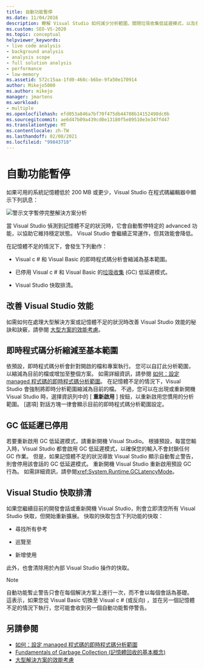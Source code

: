 ```yaml
---
title: 自動功能暫停
ms.date: 11/04/2016
description: 瞭解 Visual Studio 如何減少分析範圍、關閉垃圾收集低延遲模式，以及在系統記憶體有限時清除快取。
ms.custom: SEO-VS-2020
ms.topic: conceptual
helpviewer_keywords:
- live code analysis
- background analysis
- analysis scope
- full solution analysis
- performance
- low-memory
ms.assetid: 572c15aa-1fd0-468c-b6be-9fa50e170914
author: Mikejo5000
ms.author: mikejo
manager: jmartens
ms.workload:
- multiple
ms.openlocfilehash: efd053a846a7bf70f475db44788b14152498dc0b
ms.sourcegitcommit: ae6d47b09a439cd0e13180f5e89510e3e347fd47
ms.translationtype: MT
ms.contentlocale: zh-TW
ms.lasthandoff: 02/08/2021
ms.locfileid: "99843718"
---
```

# <a name="automatic-feature-suspension"></a>自動功能暫停

如果可用的系統記憶體低於 200 MB 或更少，Visual Studio 在程式碼編輯器中顯示下列訊息：

![警示文字暫停完整解決方案分析](../code-quality/media/fsa_alert.png)

當 Visual Studio 偵測到記憶體不足的狀況時，它會自動暫停特定的 advanced 功能，以協助它維持穩定狀態。 Visual Studio 會繼續正常運作，但其效能會降低。

在記憶體不足的情況下，會發生下列動作：

- Visual c # 和 Visual Basic 的即時程式碼分析會縮減為基本範圍。

- 已停用 Visual c # 和 Visual Basic 的[垃圾收集](/dotnet/standard/garbage-collection/index) (GC) 低延遲模式。

- Visual Studio 快取排清。

## <a name="improve-visual-studio-performance"></a>改善 Visual Studio 效能

如需如何在處理大型解決方案或記憶體不足的狀況時改善 Visual Studio 效能的秘訣和訣竅，請參閱 [大型方案的效能考慮](https://github.com/dotnet/roslyn/blob/master/docs/wiki/Performance-considerations-for-large-solutions.md)。

## <a name="live-code-analysis-is-reduced-to-minimal-scope"></a>即時程式碼分析縮減至基本範圍

依預設，即時程式碼分析會針對開啟的檔和專案執行。 您可以自訂此分析範圍，以縮減為目前的檔或增加至整個方案。 如需詳細資訊，請參閱 [如何：設定 managed 程式碼的即時程式碼分析範圍](./configure-live-code-analysis-scope-managed-code.md)。 在記憶體不足的情況下，Visual Studio 會強制將即時分析範圍縮減為目前的檔。 不過，您可以在出現或重新開機 Visual Studio 時，選擇資訊列中的 [ **重新啟用** ] 按鈕，以重新啟用您慣用的分析範圍。 [選項] 對話方塊一律會顯示目前的即時程式碼分析範圍設定。

## <a name="gc-low-latency-disabled"></a>GC 低延遲已停用

若要重新啟用 GC 低延遲模式，請重新開機 Visual Studio。 根據預設，每當您輸入時，Visual Studio 都會啟用 GC 低延遲模式，以確保您的輸入不會封鎖任何 GC 作業。 但是，如果記憶體不足的狀況導致 Visual Studio 顯示自動暫止警告，則會停用該會話的 GC 低延遲模式。 重新開機 Visual Studio 重新啟用預設 GC 行為。 如需詳細資訊，請參閱<xref:System.Runtime.GCLatencyMode>。

## <a name="visual-studio-caches-flushed"></a>Visual Studio 快取排清

如果您繼續目前的開發會話或重新開機 Visual Studio，則會立即清空所有 Visual Studio 快取，但開始重新擴展。 快取的快取包含下列功能的快取：

- 尋找所有參考

- 巡覽至

- 新增使用

此外，也會清除用於內部 Visual Studio 操作的快取。

> [!NOTE]
> 自動功能暫止警告只會在每個解決方案上進行一次，而不會以每個會話為基礎。 這表示，如果您從 Visual Basic 切換至 Visual c # (或反向) ，並在另一個記憶體不足的情況下執行，您可能會收到另一個自動功能暫停警告。

## <a name="see-also"></a>另請參閱

- [如何：設定 managed 程式碼的即時程式碼分析範圍](./configure-live-code-analysis-scope-managed-code.md)
- [Fundamentals of Garbage Collection (記憶體回收的基本概念)](/dotnet/standard/garbage-collection/fundamentals)
- [大型解決方案的效能考慮](https://github.com/dotnet/roslyn/blob/master/docs/wiki/Performance-considerations-for-large-solutions.md)
